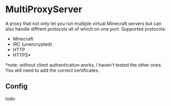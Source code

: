 MultiProxyServer
=============

A proxy that not only let you run multiple virtual Minecraft servers but can also handle diffrent protocols all of which on one port.
Supported protocols:
 * Minecraft
 * IRC (unencrypted)
 * HTTP
 * HTTPS*
 
*note: without client authentication works, I haven't tested the other ones.
You will need to add the correct certificates.

Config
-------

todo
